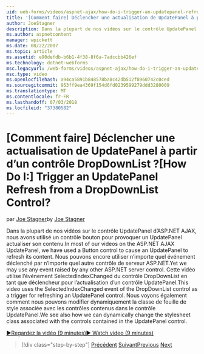 ```yaml
---
uid: web-forms/videos/aspnet-ajax/how-do-i-trigger-an-updatepanel-refresh-from-a-dropdownlist-control
title: '[Comment faire] Déclencher une actualisation de UpdatePanel à partir d’un contrôle DropDownList ? | Microsoft Docs'
author: JoeStagner
description: Dans la plupart de nos vidéos sur le contrôle UpdatePanel d’ASP.NET AJAX, nous avons utilisé un contrôle bouton pour provoquer un UpdatePanel actualiser son contenu. Nous pouvons encore utiliser n’importe quel événement...
ms.author: aspnetcontent
manager: wpickett
ms.date: 08/22/2007
ms.topic: article
ms.assetid: e90defdb-b6b1-4f38-8f6a-7adccbb426ef
ms.technology: dotnet-webforms
msc.legacyurl: /web-forms/videos/aspnet-ajax/how-do-i-trigger-an-updatepanel-refresh-from-a-dropdownlist-control
msc.type: video
ms.openlocfilehash: a94ca5891b848578ba8c42db512f8960742c0ced
ms.sourcegitcommit: 953ff9ea4369f154d6fd0239599279ddd3280009
ms.translationtype: MT
ms.contentlocale: fr-FR
ms.lasthandoff: 07/03/2018
ms.locfileid: "37380582"
---
```

<a name="how-do-i-trigger-an-updatepanel-refresh-from-a-dropdownlist-control"></a><span data-ttu-id="c985e-105">[Comment faire] Déclencher une actualisation de UpdatePanel à partir d’un contrôle DropDownList ?</span><span class="sxs-lookup"><span data-stu-id="c985e-105">[How Do I:] Trigger an UpdatePanel Refresh from a DropDownList Control?</span></span>
====================
<span data-ttu-id="c985e-106">par [Joe Stagner](https://github.com/JoeStagner)</span><span class="sxs-lookup"><span data-stu-id="c985e-106">by [Joe Stagner](https://github.com/JoeStagner)</span></span>

<span data-ttu-id="c985e-107">Dans la plupart de nos vidéos sur le contrôle UpdatePanel d’ASP.NET AJAX, nous avons utilisé un contrôle bouton pour provoquer un UpdatePanel actualiser son contenu.</span><span class="sxs-lookup"><span data-stu-id="c985e-107">In most of our videos on the ASP.NET AJAX UpdatePanel, we have used a Button control to cause an UpdatePanel to refresh its content.</span></span> <span data-ttu-id="c985e-108">Nous pouvons encore utiliser n’importe quel événement déclenché par n’importe quel autre contrôle de serveur ASP.NET.</span><span class="sxs-lookup"><span data-stu-id="c985e-108">Yet we may use any event raised by any other ASP.NET server control.</span></span> <span data-ttu-id="c985e-109">Cette vidéo utilise l’événement SelectedIndexChanged du contrôle DropDownList en tant que déclencheur pour l’actualisation d’un contrôle UpdatePanel.</span><span class="sxs-lookup"><span data-stu-id="c985e-109">This video uses the SelectedIndexChanged event of the DropDownList control as a trigger for refreshing an UpdatePanel control.</span></span> <span data-ttu-id="c985e-110">Nous voyons également comment nous pouvons modifier dynamiquement la classe de feuille de style associée avec les contrôles contenus dans le contrôle UpdatePanel.</span><span class="sxs-lookup"><span data-stu-id="c985e-110">We see also how we can dynamically change the stylesheet class associated with the controls contained in the UpdatePanel control.</span></span>

[<span data-ttu-id="c985e-111">&#9654;Regardez la vidéo (9 minutes)</span><span class="sxs-lookup"><span data-stu-id="c985e-111">&#9654; Watch video (9 minutes)</span></span>](https://channel9.msdn.com/Blogs/ASP-NET-Site-Videos/how-do-i-trigger-an-updatepanel-refresh-from-a-dropdownlist-control)

> [!div class="step-by-step"]
> <span data-ttu-id="c985e-112">[Précédent](how-do-i-implement-the-persistent-communications-pattern-using-web-services.md)
> [Suivant](how-do-i-create-an-aspnet-ajax-extender-from-scratch.md)</span><span class="sxs-lookup"><span data-stu-id="c985e-112">[Previous](how-do-i-implement-the-persistent-communications-pattern-using-web-services.md)
[Next](how-do-i-create-an-aspnet-ajax-extender-from-scratch.md)</span></span>
